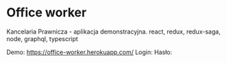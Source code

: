 # Office worker

Kancelaria Prawnicza - aplikacja demonstracyjna.
react, redux, redux-saga, node, graphql, typescript

Demo: https://office-worker.herokuapp.com/
Login:
Hasło:
